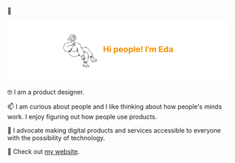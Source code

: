 👋 

![hi](hii.jpg)

🤓 I am a product designer.

📫 I am curious about people and I like thinking about how people's minds work. I enjoy figuring out how people use products.

📱 I advocate making digital products and services accessible to everyone with the possibility of technology.

💌 Check out [my website](https://edakizak.wixsite.com/my-site).


